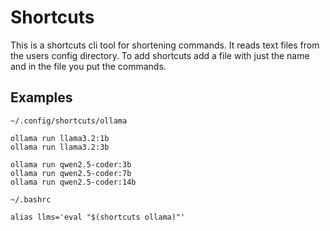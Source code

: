 # Shortcuts
This is a shortcuts cli tool for shortening commands. It reads text files from the users config
directory. To add shortcuts add a file with just the name and in the file you put the commands.


## Examples

`~/.config/shortcuts/ollama`
```
ollama run llama3.2:1b
ollama run llama3.2:3b

ollama run qwen2.5-coder:3b
ollama run qwen2.5-coder:7b
ollama run qwen2.5-coder:14b
```

`~/.bashrc`
```
alias llms='eval "$(shortcuts ollama)"'
```